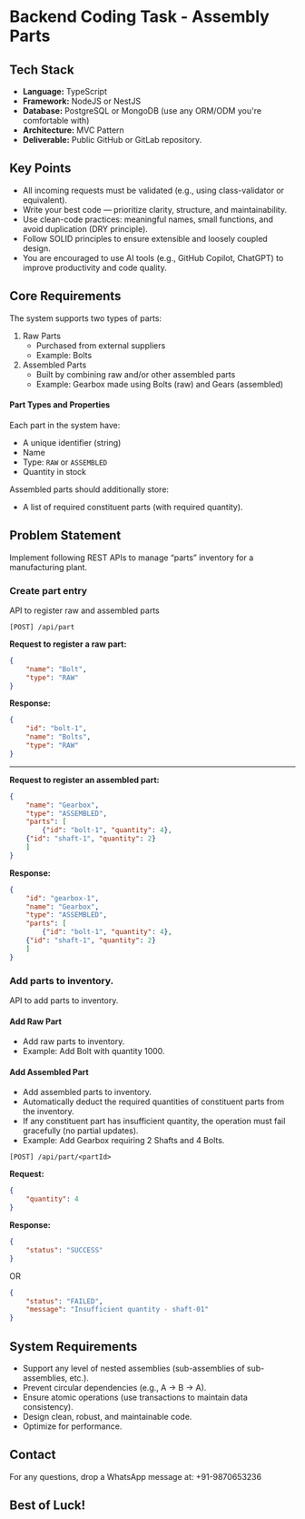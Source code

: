 # Backend Coding Task - Assembly Parts

## Tech Stack
- **Language:** TypeScript
- **Framework:** NodeJS or NestJS
- **Database:** PostgreSQL or MongoDB (use any ORM/ODM you're comfortable with)
- **Architecture:** MVC Pattern
- **Deliverable:** Public GitHub or GitLab repository.

## Key Points
- All incoming requests must be validated (e.g., using class-validator or equivalent).
- Write your best code — prioritize clarity, structure, and maintainability.
- Use clean-code practices: meaningful names, small functions, and avoid duplication (DRY principle).
- Follow SOLID principles to ensure extensible and loosely coupled design.
- You are encouraged to use AI tools (e.g., GitHub Copilot, ChatGPT) to improve productivity and code quality.


## Core Requirements
The system supports two types of parts:
1. Raw Parts
    - Purchased from external suppliers
    - Example: Bolts
2. Assembled Parts
    - Built by combining raw and/or other assembled parts
    - Example: Gearbox made using Bolts (raw) and Gears (assembled)


#### Part Types and Properties
Each part in the system have:
- A unique identifier (string) 
- Name 
- Type: `RAW` or `ASSEMBLED`
- Quantity in stock

Assembled parts should additionally store:
- A list of required constituent parts (with required quantity).


## Problem Statement
Implement following REST APIs to manage “parts” inventory for a manufacturing plant.

### Create part entry
API to register raw and assembled parts 

`[POST] /api/part`

**Request to register a raw part:**
```json
{
    "name": "Bolt",
    "type": "RAW"
}
```

**Response:**
```json
{
    "id": "bolt-1",
    "name": "Bolts",
    "type": "RAW"
}
```

---

**Request to register an assembled part:**
```json
{
    "name": "Gearbox",
    "type": "ASSEMBLED",
    "parts": [
    	{"id": "bolt-1", "quantity": 4},
	{"id": "shaft-1", "quantity": 2}
    ]
}

```

**Response:**
```json
{
    "id": "gearbox-1",
    "name": "Gearbox",
    "type": "ASSEMBLED",
    "parts": [
    	{"id": "bolt-1", "quantity": 4},
	{"id": "shaft-1", "quantity": 2}
    ]
}
```


### Add parts to inventory.
API to add parts to inventory.

#### Add Raw Part
- Add raw parts to inventory. 
- Example: Add Bolt with quantity 1000.

#### Add Assembled Part
- Add assembled parts to inventory.
- Automatically deduct the required quantities of constituent parts from the inventory.
- If any constituent part has insufficient quantity, the operation must fail gracefully (no partial updates).
- Example: Add Gearbox requiring 2 Shafts and 4 Bolts.


`[POST] /api/part/<partId>`

**Request:**
```json
{
    "quantity": 4
}
```

**Response:**
```json
{
    "status": "SUCCESS"
}
```

OR

```json
{
    "status": "FAILED",
    "message": "Insufficient quantity - shaft-01"
}
```


## System Requirements
- Support any level of nested assemblies (sub-assemblies of sub-assemblies, etc.).  
- Prevent circular dependencies (e.g., A → B → A). 
- Ensure atomic operations (use transactions to maintain data consistency). 
- Design clean, robust, and maintainable code. 
- Optimize for performance.

## Contact

For any questions, drop a WhatsApp message at: +91-9870653236

## Best of Luck!
